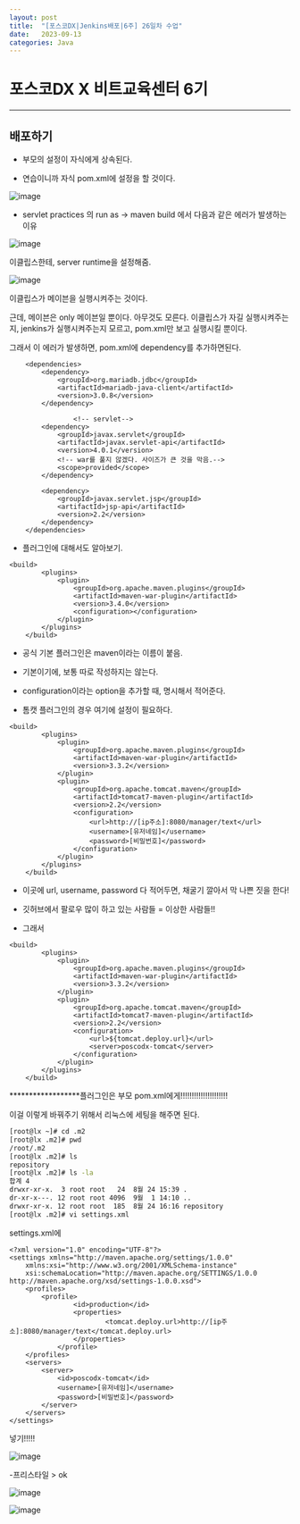 ```yaml
---
layout: post
title:  "[포스코DX|Jenkins배포|6주] 26일차 수업"
date:   2023-09-13
categories: Java
---
```


# 포스코DX X 비트교육센터 6기

---

## 배포하기

- 부모의 설정이 자식에게 상속된다.

- 연습이니까 자식 pom.xml에 설정을 할 것이다.


![image](https://github.com/talkingOrange/talkingOrange.github.io/assets/88815795/71465f0c-cead-441a-a4c1-cf82a1a87041)


- servlet practices 의 run as -> maven build 에서 다음과 같은 에러가 발생하는 이유

![image](https://github.com/talkingOrange/talkingOrange.github.io/assets/88815795/db37ce6a-31b2-4817-81e0-4ff6470ef132)

이클립스한테, server runtime을 설정해줌. 

![image](https://github.com/talkingOrange/talkingOrange.github.io/assets/88815795/cd4645e9-3fd3-4395-bb09-f44eed39dd1f)

이클립스가 메이븐을 실행시켜주는 것이다.

근데, 메이븐은 only 메이븐일 뿐이다. 아무것도 모른다. 이클립스가 자길 실행시켜주는지, jenkins가 실행시켜주는지 모르고, pom.xml만 보고 실행시킬 뿐이다.

그래서 이 에러가 발생하면, pom.xml에 dependency를 추가하면된다.

```console
	<dependencies>
		<dependency>
		    <groupId>org.mariadb.jdbc</groupId>
		    <artifactId>mariadb-java-client</artifactId>
		    <version>3.0.8</version>
		</dependency>

                <!-- servlet-->
		<dependency>
		    <groupId>javax.servlet</groupId>
		    <artifactId>javax.servlet-api</artifactId>
		    <version>4.0.1</version>
		    <!-- war를 풀지 않겠다. 사이즈가 큰 것을 막음.-->
		    <scope>provided</scope>
		</dependency>
				
		<dependency>
		    <groupId>javax.servlet.jsp</groupId>
		    <artifactId>jsp-api</artifactId>
		    <version>2.2</version>
		</dependency>		
	</dependencies>
```



- 플러그인에 대해서도 알아보기.

```console
<build>
		<plugins>
			<plugin>
				<groupId>org.apache.maven.plugins</groupId>
				<artifactId>maven-war-plugin</artifactId>
				<version>3.4.0</version>
				<configuration></configuration>
			</plugin>			
		</plugins>
	</build>
```


- 공식 기본 플러그인은 maven이라는 이름이 붙음.
- 기본이기에, 보통 따로 작성하지는 않는다.
- configuration이라는 option을 추가할 때, 명시해서 적어준다.

- 톰캣 플러그인의 경우 여기에 설정이 필요하다.

```console
<build>
		<plugins>
			<plugin>
				<groupId>org.apache.maven.plugins</groupId>
				<artifactId>maven-war-plugin</artifactId>
				<version>3.3.2</version>
			</plugin>	
			<plugin>
				<groupId>org.apache.tomcat.maven</groupId>
				<artifactId>tomcat7-maven-plugin</artifactId>
				<version>2.2</version>
				<configuration>
					<url>http://[ip주소]:8080/manager/text</url>
					<username>[유저네임]</username>
					<password>[비밀번호]</password>
				</configuration>
			</plugin>			
		</plugins>
	</build>	
```

- 이곳에 url, username, password 다 적어두면, 채굴기 깔아서 막 나쁜 짓을 한다!
- 깃허브에서 팔로우 많이 하고 있는 사람들 = 이상한 사람들!!

- 그래서

```console
<build>
		<plugins>
			<plugin>
				<groupId>org.apache.maven.plugins</groupId>
				<artifactId>maven-war-plugin</artifactId>
				<version>3.3.2</version>
			</plugin>	
			<plugin>
				<groupId>org.apache.tomcat.maven</groupId>
				<artifactId>tomcat7-maven-plugin</artifactId>
				<version>2.2</version>
				<configuration>
					<url>${tomcat.deploy.url}</url>
					<server>poscodx-tomcat</server>
				</configuration>
			</plugin>			
		</plugins>
	</build>	
```

******************플러그인은 부모 pom.xml에게!!!!!!!!!!!!!!!!!!!!!

이걸 이렇게 바꿔주기 위해서 리눅스에 세팅을 해주면 된다. 


```sh
[root@lx ~]# cd .m2
[root@lx .m2]# pwd
/root/.m2
[root@lx .m2]# ls
repository
[root@lx .m2]# ls -la
합계 4
drwxr-xr-x.  3 root root   24  8월 24 15:39 .
dr-xr-x---. 12 root root 4096  9월  1 14:10 ..
drwxr-xr-x. 12 root root  185  8월 24 16:16 repository
[root@lx .m2]# vi settings.xml
```


settings.xml에 


```
<?xml version="1.0" encoding="UTF-8"?>
<settings xmlns="http://maven.apache.org/settings/1.0.0"
	xmlns:xsi="http://www.w3.org/2001/XMLSchema-instance"
	xsi:schemaLocation="http://maven.apache.org/SETTINGS/1.0.0 http://maven.apache.org/xsd/settings-1.0.0.xsd">
	<profiles>
		<profile>
        		<id>production</id>
        		<properties>
            			<tomcat.deploy.url>http://[ip주소]:8080/manager/text</tomcat.deploy.url>
        		</properties>
    		</profile>
	</profiles>
	<servers>
		<server>
			<id>poscodx-tomcat</id>
			<username>[유저네임]</username>
			<password>[비밀번호]</password>
		</server>
	</servers>
</settings>
```

넣기!!!!!



![image](https://github.com/talkingOrange/talkingOrange.github.io/assets/88815795/dff14865-14b6-4169-afde-76062d60743a)

-프리스타일 > ok

![image](https://github.com/talkingOrange/talkingOrange.github.io/assets/88815795/316ac3b1-c6a7-4628-afae-14297e978f6c)


![image](https://github.com/talkingOrange/talkingOrange.github.io/assets/88815795/fc7e8f52-de2d-4a50-8a52-9780a1760e01)



